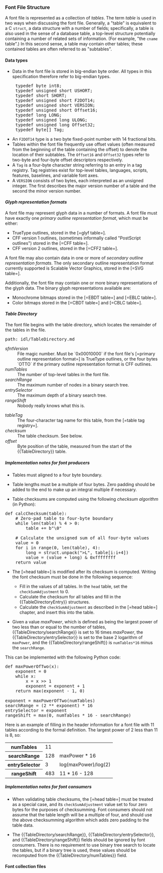 <h3 id="font-file-structure">Font File Structure</h3>

A font file is represented as a collection of *tables*. The term <dfn>table</dfn> is used in two ways when discussing the font file. Generally, a "table" is equivalent to a C `struct`, a data structure with a number of fields; specifically, a table is also used in the sense of a database table, a top-level structure potentially containing a number of related sets of information. (For example, "the `cname` table".) In this second sense, a table may contain other tables; these contained tables are often referred to as "subtables".

<h4>Data types</h4>

* Data in the font file is stored in big-endian byte order. All types in this specification therefore refer to big-endian types.

<pre class="idl">
    typedef byte int8;
    typedef unsigned short USHORT;
    typedef short SHORT;
    typedef unsigned short F2DOT14;
    typedef unsigned short VERSION;
    typedef unsigned short Offset16;
    typedef long LONG;
    typedef unsigned long ULONG;
    typedef unsigned long Offset32;
    typedef byte[] Tag;
</pre>

* An `F2DOT14` type is a two byte fixed-point number with 14 fractional bits.
* Tables within the font file frequently use offset values (often measured from the beginning of the table containing the offset) to denote the location of their subtables. The `Offset16` and `Offset32` types refer to two-byte and four-byte offset descriptors respectively.
* A `Tag` is a four-byte character string referring to an entry in a tag registry. Tag registries exist for top-level tables, languages, scripts, features, baselines, and variable font axes.
* A `VERSION` consists of two bytes, each interpreted as an unsigned integer. The first describes the major version number of a table and the second the minor version number.

<h4 id="glyph-representation-formats"><dfn>Glyph representation formats</dfn></h4>

A font file may represent glyph data in a number of formats. A font file must have exactly one <dfn>primary outline representation format</dfn>, which must be either:

* TrueType outlines, stored in the [=glyf table=].
* CFF version 1 outlines, (sometimes informally called "PostScript outlines") stored in the [=CFF table=].
* CFF version 2 outlines, stored in the [=CFF2 table=].

A font file may also contain data in one or more of *secondary outline representation formats*. The only secondary outline representation format currently supported is Scalable Vector Graphics, stored in the [=SVG table=].

Additionally, the font file may contain one or more binary representations of the glyph data. The binary glyph representations available are:

* Monochrome bitmaps stored in the [=EBDT table=] and [=EBLC table=].
* Color bitmaps stored in the [=CBDT table=] and [=CBLC table=].

<h4 id="table-directory"><dfn>Table Directory</dfn></h4>

The font file begins with the table directory, which locates the remainder of the tables in the file.

<pre class=include>path: idl/TableDirectory.md</pre>

<dl dfn-type=attribute dfn-for=TableDirectory>
  <dt><dfn>sfntVersion</dfn></dt>
  <dd>File magic number. Must be `0x00010000` if the font file's [=primary outline representation format=] is TrueType outlines, or the four bytes `OTTO` if the primary outline representation format is CFF outlines.</dd>
  <dt><dfn>numTables</dfn></dt>
  <dd>The number of top-level tables in the font file.</dd>
  <dt><dfn>searchRange</dfn></dt>
  <dd>The maximum number of nodes in a binary search tree. </dd>
  <dt><dfn>entrySelector</dfn></dt>
  <dd>The maximum depth of a binary search tree. </dd>
  <dt><dfn>rangeShift</dfn></dt>
  <dd>Nobody really knows what this is.</dd>
</dl>

<dl dfn-type=attribute dfn-for=TableDirectoryEntry>
  <dt><dfn>tableTag</dfn></dt>
  <dd>The four-character tag name for this table, from the [=table tag registry=].</dd>
  <dt><dfn>checksum</dfn></dt>
  <dd>The table checksum. See below.</dd>
  <dt><dfn>offset</dfn></dt>
  <dd>Byte position of the table, measured from the start of the {{TableDirectory}} table.
</dl>

<h5 id="TableDirectory.in-prod">Implementation notes for font producers</h5>

* Tables must aligned to a four byte boundary.

* Table lengths must be a multiple of four bytes. Zero padding should be added to the end to make up an integral multiple if necessary.

* Table checksums are computed using the following <dfn>checksum algorithm</dfn> (in Python):

<pre>
def calcChecksum(table):
    # Zero-pad table to four-byte boundary
    while len(table) % 4 > 0:
        table += b"\0"

    # Calculate the unsigned sum of all four-byte values
    value = 0
    for i in range(0, len(table), 4):
        long = struct.unpack(">L", table[i:i+4])
        value = (value + long) & 0xffffffff
    return value
</pre>

* The [=head table=] is modified after its checksum is computed. Writing the font checksum must be done in the following sequence:
    * Fill in the values of all tables. In the `head` table, set the `checkSumAdjustment` to 0.
    * Calculate the checksum for all tables and fill in the {{TableDirectoryEntry}} structures.
    * Calculate the `checkSumAdjustment` as described in the [=head table=] chapter, and insert this into the table.

* Given a value *maxPower*, which is defined as being the largest power of two less than or equal to the number of tables, {{TableDirectory/searchRange}} is set to 16 times *maxPower*, the {{TableDirectory/entrySelector}} is set to the base 2 logarithm of `maxPower`, and the {{TableDirectory/rangeShift}} is `numTables*16` minus the `searchRange`.

This can be implemented with the following Python code:

<pre>
def maxPowerOfTwo(x):
    exponent = 0
    while x:
        x = x >> 1
        exponent = exponent + 1
    return max(exponent - 1, 0)

exponent = maxPowerOfTwo(numTables)
searchRange = (2 ** exponent) * 16
entrySelector = exponent
rangeShift = max(0, numTables * 16 - searchRange)
</pre>

<div class="example">
Here is an example of filling in the header information for a font file with 11 tables according to the formal definition. The largest power of 2 less than 11 is 8, so:

<table>
    <tr><th>numTables</th><td>11</td><td></td></tr>
    <tr><th>searchRange</th><td>128</td><td>maxPower * 16</td></tr>
    <tr><th>entrySelector</th><td>3</td><td>log(maxPower)/log(2)</td></tr>
    <tr><th>rangeShift</th><td>483</td><td>11 * 16 - 128</td> </tr>
</table>
</div>

<h5 id="TableDirectory.in-cons">Implementation notes for font consumers</h5>

* When validating table checksums, the [=head table=] must be treated as a special case, and its `checkSumAdjustment` value set to four zero bytes for the purposes of checksumming. Font consumers should not assume that the table length will be a multiple of four, and should use the above checksumming algorithm which adds zero padding to the table data.

* The {{TableDirectory/searchRange}}, {{TableDirectory/entrySelector}}, and {{TableDirectory/rangeShift}} fields should be ignored by font consumers. There is no requirement to use binary tree search to locate the tables, but if a binary tree is used, these values should be recomputed from the {{TableDirectory/numTables}} field.

<h4>Font collection files</h4>
